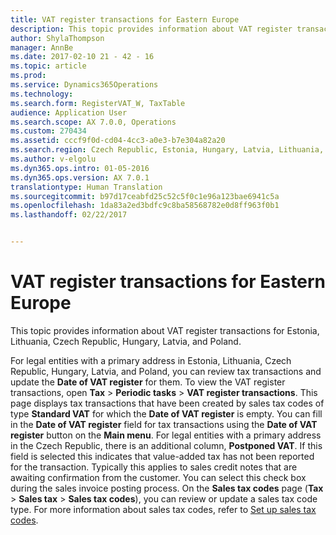 ```yaml
---
title: VAT register transactions for Eastern Europe
description: This topic provides information about VAT register transactions for Estonia, Lithuania, Czech Republic, Hungary, Latvia, and Poland.
author: ShylaThompson
manager: AnnBe
ms.date: 2017-02-10 21 - 42 - 16
ms.topic: article
ms.prod: 
ms.service: Dynamics365Operations
ms.technology: 
ms.search.form: RegisterVAT_W, TaxTable
audience: Application User
ms.search.scope: AX 7.0.0, Operations
ms.custom: 270434
ms.assetid: cccf9f0d-cd04-4cc3-a0e3-b7e304a82a20
ms.search.region: Czech Republic, Estonia, Hungary, Latvia, Lithuania, Poland
ms.author: v-elgolu
ms.dyn365.ops.intro: 01-05-2016
ms.dyn365.ops.version: AX 7.0.1
translationtype: Human Translation
ms.sourcegitcommit: b97d17ceabfd25c52c5f0c1e96a123bae6941c5a
ms.openlocfilehash: 1da83a2ed3bdfc9c8ba58568782e0d8ff963f0b1
ms.lasthandoff: 02/22/2017


---
```


# <a name="vat-register-transactions-for-eastern-europe"></a>VAT register transactions for Eastern Europe

This topic provides information about VAT register transactions for Estonia, Lithuania, Czech Republic, Hungary, Latvia, and Poland. 

For legal entities with a primary address in Estonia, Lithuania, Czech Republic, Hungary, Latvia, and Poland, you can review tax transactions and update the **Date of VAT register** for them. To view the VAT register transactions, open **Tax** &gt; **Periodic tasks** &gt; **VAT register transactions**. This page displays tax transactions that have been created by sales tax codes of type **Standard VAT** for which the **Date of VAT register** is empty. You can fill in the **Date of VAT register** field for tax transactions using the **Date of VAT register** button on the **Main menu**. For legal entities with a primary address in the Czech Republic, there is an additional column, **Postponed VAT**. If this field is selected this indicates that value-added tax has not been reported for the transaction. Typically this applies to sales credit notes that are awaiting confirmation from the customer. You can select this check box during the sales invoice posting process. On the **Sales tax codes** page (**Tax** &gt; **Sales tax** &gt; **Sales tax codes**), you can review or update a sales tax code type. For more information about sales tax codes, refer to [Set up sales tax codes](http://ax.help.dynamics.com/en/wiki/set-up-sales-tax-codes/).


